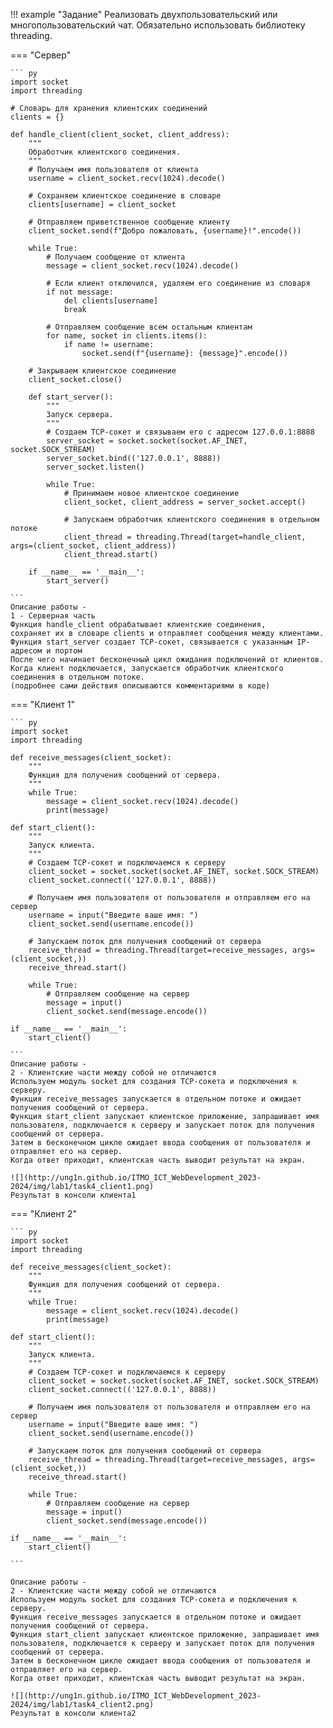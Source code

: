 !!! example "Задание"
    Реализовать двухпользовательский или многопользовательский чат. 
    Обязательно использовать библиотеку threading.

=== "Сервер"

    ``` py
    import socket
    import threading
    
    # Словарь для хранения клиентских соединений
    clients = {}
    
    def handle_client(client_socket, client_address):
        """
        Обработчик клиентского соединения.
        """
        # Получаем имя пользователя от клиента
        username = client_socket.recv(1024).decode()
    
        # Сохраняем клиентское соединение в словаре
        clients[username] = client_socket
    
        # Отправляем приветственное сообщение клиенту
        client_socket.send(f"Добро пожаловать, {username}!".encode())
    
        while True:
            # Получаем сообщение от клиента
            message = client_socket.recv(1024).decode()
    
            # Если клиент отключился, удаляем его соединение из словаря
            if not message:
                del clients[username]
                break
    
            # Отправляем сообщение всем остальным клиентам
            for name, socket in clients.items():
                if name != username:
                    socket.send(f"{username}: {message}".encode())
    
        # Закрываем клиентское соединение
        client_socket.close()
    
        def start_server():
            """
            Запуск сервера.
            """
            # Создаем TCP-сокет и связываем его с адресом 127.0.0.1:8888
            server_socket = socket.socket(socket.AF_INET, socket.SOCK_STREAM)
            server_socket.bind(('127.0.0.1', 8888))
            server_socket.listen()
        
            while True:
                # Принимаем новое клиентское соединение
                client_socket, client_address = server_socket.accept()
        
                # Запускаем обработчик клиентского соединения в отдельном потоке
                client_thread = threading.Thread(target=handle_client, args=(client_socket, client_address))
                client_thread.start()
        
        if __name__ == '__main__':
            start_server()

    ```
    Описание работы -  
    1 - Серверная часть  
    Функция handle_client обрабатывает клиентские соединения,  
    сохраняет их в словаре clients и отправляет сообщения между клиентами.
    Функция start_server создает TCP-сокет, связывается с указанным IP-адресом и портом  
    После чего начинает бесконечный цикл ожидания подключений от клиентов.  
    Когда клиент подключается, запускается обработчик клиентского соединения в отдельном потоке.  
    (подробнее сами действия описываются комментариями в коде)
    
=== "Клиент 1"

    ``` py
    import socket
    import threading
    
    def receive_messages(client_socket):
        """
        Функция для получения сообщений от сервера.
        """
        while True:
            message = client_socket.recv(1024).decode()
            print(message)
    
    def start_client():
        """
        Запуск клиента.
        """
        # Создаем TCP-сокет и подключаемся к серверу
        client_socket = socket.socket(socket.AF_INET, socket.SOCK_STREAM)
        client_socket.connect(('127.0.0.1', 8888))
    
        # Получаем имя пользователя от пользователя и отправляем его на сервер
        username = input("Введите ваше имя: ")
        client_socket.send(username.encode())
    
        # Запускаем поток для получения сообщений от сервера
        receive_thread = threading.Thread(target=receive_messages, args=(client_socket,))
        receive_thread.start()
    
        while True:
            # Отправляем сообщение на сервер
            message = input()
            client_socket.send(message.encode())
    
    if __name__ == '__main__':
        start_client()

    ```
    Описание работы -  
    2 - Клиентские части между собой не отличаются  
    Используем модуль socket для создания TCP-сокета и подключения к серверу.  
    Функция receive_messages запускается в отдельном потоке и ожидает получения сообщений от сервера.  
    Функция start_client запускает клиентское приложение, запрашивает имя пользователя, подключается к серверу и запускает поток для получения сообщений от сервера.  
    Затем в бесконечном цикле ожидает ввода сообщения от пользователя и отправляет его на сервер.  
    Когда ответ приходит, клиентская часть выводит результат на экран.
    
    ![](http://ung1n.github.io/ITMO_ICT_WebDevelopment_2023-2024/img/lab1/task4_client1.png)  
    Результат в консоли клиента1

=== "Клиент 2"

    ``` py
    import socket
    import threading
    
    def receive_messages(client_socket):
        """
        Функция для получения сообщений от сервера.
        """
        while True:
            message = client_socket.recv(1024).decode()
            print(message)
    
    def start_client():
        """
        Запуск клиента.
        """
        # Создаем TCP-сокет и подключаемся к серверу
        client_socket = socket.socket(socket.AF_INET, socket.SOCK_STREAM)
        client_socket.connect(('127.0.0.1', 8888))
    
        # Получаем имя пользователя от пользователя и отправляем его на сервер
        username = input("Введите ваше имя: ")
        client_socket.send(username.encode())
    
        # Запускаем поток для получения сообщений от сервера
        receive_thread = threading.Thread(target=receive_messages, args=(client_socket,))
        receive_thread.start()
    
        while True:
            # Отправляем сообщение на сервер
            message = input()
            client_socket.send(message.encode())
    
    if __name__ == '__main__':
        start_client()

    ```

    Описание работы -  
    2 - Клиентские части между собой не отличаются  
    Используем модуль socket для создания TCP-сокета и подключения к серверу.  
    Функция receive_messages запускается в отдельном потоке и ожидает получения сообщений от сервера.  
    Функция start_client запускает клиентское приложение, запрашивает имя пользователя, подключается к серверу и запускает поток для получения сообщений от сервера.  
    Затем в бесконечном цикле ожидает ввода сообщения от пользователя и отправляет его на сервер.  
    Когда ответ приходит, клиентская часть выводит результат на экран.

    ![](http://ung1n.github.io/ITMO_ICT_WebDevelopment_2023-2024/img/lab1/task4_client2.png)  
    Результат в консоли клиента2
